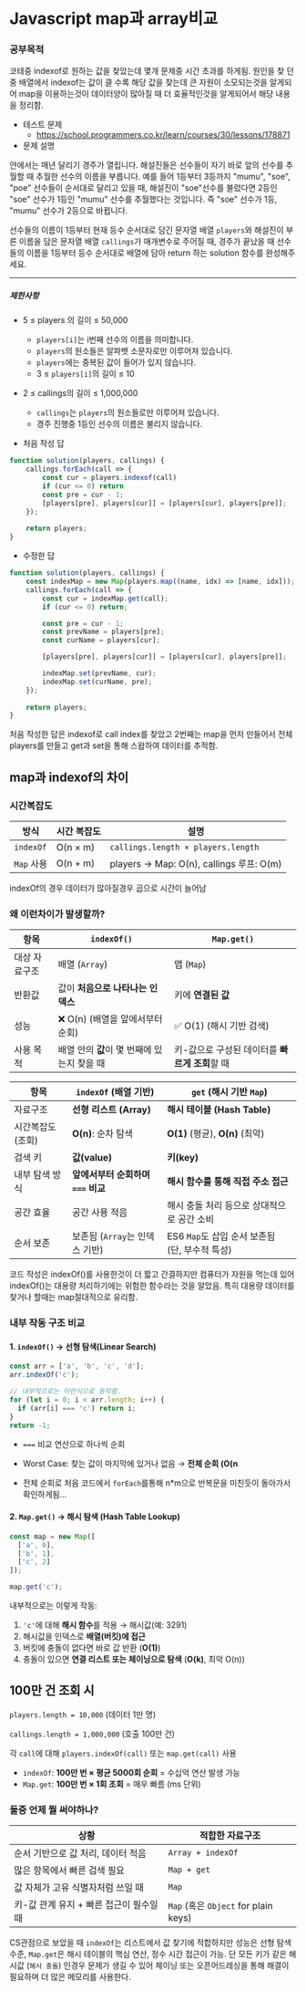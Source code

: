 # Javascript map과 array비교



### 공부목적

코테중 indexof로 원하는 값을 찾았는데 몇개 문제중 시간 초과를 하게됨. 원인을 찾 던중 배열에서 indexof는 값이 클 수록 해당 값을 찾는데 큰 자원이 소모되는것을 알게되어 map을 이용하는것이 데이터양이 많아질 때 더 효율적인것을 알게되어서 해당 내용을 정리함.



- 테스트 문제
  - https://school.programmers.co.kr/learn/courses/30/lessons/178871
- 문제 설명

얀에서는 매년 달리기 경주가 열립니다. 해설진들은 선수들이 자기 바로 앞의 선수를 추월할 때 추월한 선수의 이름을 부릅니다. 예를 들어 1등부터 3등까지 "mumu", "soe", "poe" 선수들이 순서대로 달리고 있을 때, 해설진이 "soe"선수를 불렀다면 2등인 "soe" 선수가 1등인 "mumu" 선수를 추월했다는 것입니다. 즉 "soe" 선수가 1등, "mumu" 선수가 2등으로 바뀝니다.

선수들의 이름이 1등부터 현재 등수 순서대로 담긴 문자열 배열 `players`와 해설진이 부른 이름을 담은 문자열 배열 `callings`가 매개변수로 주어질 때, 경주가 끝났을 때 선수들의 이름을 1등부터 등수 순서대로 배열에 담아 return 하는 solution 함수를 완성해주세요.

------

##### 제한사항

- 5 ≤ players 의 길이 ≤ 50,000
  - `players[i]`는 i번째 선수의 이름을 의미합니다.
  - `players`의 원소들은 알파벳 소문자로만 이루어져 있습니다.
  - `players`에는 중복된 값이 들어가 있지 않습니다.
  - 3 ≤ `players[i]`의 길이 ≤ 10
- 2 ≤ callings의 길이 ≤ 1,000,000
  - `callings`는 `players`의 원소들로만 이루어져 있습니다.
  - 경주 진행중 1등인 선수의 이름은 불리지 않습니다.







- 처음 작성 답

```javascript
function solution(players, callings) {   
	callings.forEach(call => {
        const cur = players.indexof(call)
        if (cur <= 0) return
        const pre = cur - 1;
        [players[pre], players[cur]] = [players[cur], players[pre]];
    });
    
    return players;
}
```

- 수정한 답

```javascript
function solution(players, callings) {
    const indexMap = new Map(players.map((name, idx) => [name, idx]));
    callings.forEach(call => {
        const cur = indexMap.get(call);
        if (cur <= 0) return;

        const pre = cur - 1;
        const prevName = players[pre];
        const curName = players[cur];

        [players[pre], players[cur]] = [players[cur], players[pre]];

        indexMap.set(prevName, cur);
        indexMap.set(curName, pre);
    });
    
    return players;
}
```



처음 작성한 답은 indexof로 call index를 찾았고 2번째는 map을 먼저 만들어서 전체 players를 만들고 get과 set을 통해 스왑하여 데이터를 추적함.



## map과 indexof의 차이

### 시간복잡도

| 방식       | 시간 복잡도 | 설명                                     |
| ---------- | ----------- | ---------------------------------------- |
| `indexOf`  | O(n × m)    | `callings.length × players.length`       |
| `Map` 사용 | O(n + m)    | players → Map: O(n), callings 루프: O(m) |

indexOf의 경우 데이터가 많아질경우 곱으로 시간이 늘어남



### 왜 이런차이가 발생할까?

| 항목          | `indexOf()`                                 | `Map.get()`                                    |
| ------------- | ------------------------------------------- | ---------------------------------------------- |
| 대상 자료구조 | 배열 (`Array`)                              | 맵 (`Map`)                                     |
| 반환값        | 값이 **처음으로 나타나는 인덱스**           | 키에 **연결된 값**                             |
| 성능          | ❌ O(n) (배열을 앞에서부터 순회)             | ✅ O(1) (해시 기반 검색)                        |
| 사용 목적     | 배열 안의 **값**이 몇 번째에 있는지 찾을 때 | 키-값으로 구성된 데이터를 **빠르게 조회**할 때 |

| 항목              | `indexOf` (배열 기반)              | `get` (해시 기반 `Map`)                        |
| ----------------- | ---------------------------------- | ---------------------------------------------- |
| 자료구조          | **선형 리스트 (Array)**            | **해시 테이블 (Hash Table)**                   |
| 시간복잡도 (조회) | **O(n)**: 순차 탐색                | **O(1)** (평균), **O(n)** (최악)               |
| 검색 키           | **값(value)**                      | **키(key)**                                    |
| 내부 탐색 방식    | **앞에서부터 순회하며 `===` 비교** | **해시 함수를 통해 직접 주소 접근**            |
| 공간 효율         | 공간 사용 적음                     | 해시 충돌 처리 등으로 상대적으로 공간 소비     |
| 순서 보존         | 보존됨 (`Array`는 인덱스 기반)     | ES6 `Map`도 삽입 순서 보존됨 (단, 부수적 특성) |

코드 작성은 indexOf()를 사용한것이 더 짧고 간결하지만 컴퓨터가 자원을 먹는데 있어 indexOf()는 대용량 처리하기에는 위험한 함수라는 것을 알았음. 특히 대용량 데이터를 찾거나 할때는 map절대적으로 유리함.

### 내부 작동 구조 비교

#### 1. `indexOf()` -> 선형 탐색(Linear Search)

```javascript
const arr = ['a', 'b', 'c', 'd'];
arr.indexOf('c');

// 내부적으로는 이런식으로 동작함. 
for (let i = 0; i < arr.length; i++) {
  if (arr[i] === 'c') return i;
}
return -1;

```

- `===` 비교 연산으로 하나씩 순회

- Worst Case: 찾는 값이 마지막에 있거나 없음 → **전체 순회 (O(n**
- 전체 순회로 처음 코드에서 `forEach`를통해 n*m으로 반복문을 미친듯이 돌아가서 확인하게됨...

#### 2. `Map.get()` -> 해시 탐색 (Hash Table Lookup)

```javascript
const map = new Map([
  ['a', 0],
  ['b', 1],
  ['c', 2]
]);

map.get('c');

```

내부적으로는 이렇게 작동:

1. `'c'`에 대해 **해시 함수**를 적용 → 해시값(예: 3291)
2. 해시값을 인덱스로 **배열(버킷)에 접근**
3. 버킷에 충돌이 없다면 바로 값 반환 (**O(1)**)
4. 충돌이 있으면 **연결 리스트 또는 체이닝으로 탐색** (**O(k)**, 최악 O(n))



## 100만 건 조회 시

`players.length = 10,000` (데이터 1만 명)

`callings.length = 1,000,000` (호출 100만 건)

각 `call`에 대해 `players.indexOf(call)` 또는 `map.get(call)` 사용

- `indexOf`: **100만 번 × 평균 5000회 순회** = 수십억 연산 발생 가능
- `Map.get`: **100만 번 × 1회 조회** = 매우 빠름 (ms 단위)



### 둘중 언제 뭘 써야하나?

| 상황                                    | 적합한 자료구조                      |
| --------------------------------------- | ------------------------------------ |
| 순서 기반으로 값 처리, 데이터 적음      | `Array + indexOf`                    |
| 많은 항목에서 빠른 검색 필요            | `Map + get`                          |
| 값 자체가 고유 식별자처럼 쓰일 때       | `Map`                                |
| 키-값 관계 유지 + 빠른 접근이 필수일 때 | `Map` (혹은 `Object` for plain keys) |

CS관점으로 보았을 때 `indexOf`는 리스트에서 값 찾기에 적합하지만 성능은 선형 탐색 수준, `Map.get`은 해시 테이블의 핵심 연산, 정수 시간 접근이 가능. 단 모든 키가 같은 해시값 (`해시 충돌`) 인경우 문제가 생길 수 있어 체이닝 또는 오픈어드레싱을 통해 해결이 필요하며 더 많은 메모리를 사용한다.



